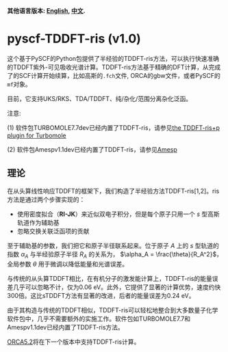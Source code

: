 **其他语言版本: [English](README.md), [中文](README_zh.md).**


# pyscf-TDDFT-ris (v1.0)
这个基于PySCF的Python包提供了半经验的TDDFT-ris方法，可以执行快速准确的TDDFT紫外-可见吸收光谱计算。TDDFT-ris方法基于精确的DFT计算，从完成了的SCF计算开始续算，比如高斯的`.fch`文件, ORCA的gbw文件，或者PySCF的`mf`对象。

目前，它支持UKS/RKS、TDA/TDDFT、纯/杂化/范围分离杂化泛函。

注意:

(1) 软件包TURBOMOLE7.7dev已经内置了TDDFT-ris，请参见[the TDDFT-ris+p plugin for Turbomole](https://github.com/John-zzh/TDDFT-ris)

(2) 软件包Amespv1.1dev已经内置了TDDFT-ris，请参见[Amesp](https://amesp.xyz/)


## 理论
在从头算线性响应TDDFT的框架下，我们构造了半经验方法TDDFT-ris[1,2]。ris方法是通过两个步骤实现的：

- 使用密度拟合（**RI-JK**）来近似双电子积分，但是每个原子只用一个 $s$ 型高斯轨道作为辅助基
- 忽略交换关联泛函项的贡献

至于辅助基的参数，我们把它和原子半径联系起来。位于原子 $A$ 上的 $s$ 型轨道的指数 $\alpha_A$ 与半经验原子半径 $R_A$ 的关系为，
$\alpha_A = \frac{\theta}{R_A^2}$，
全局参数 $\theta$ 用于微调以降低能量和光谱误差。

与传统的从头算TDDFT相比，在有机分子的激发能计算上，TDDFT-ris的能量误差几乎可以忽略不计，仅为0.06 eV。此外，它提供了显著的计算优势，速度约快300倍。这比sTDDFT方法有显著的改进，后者的能量误差为0.24 eV。

由于其构造与传统的TDDFT相似，TDDFT-ris可以轻松地整合到大多数量子化学软件包中，几乎不需要额外的实施工作。软件包如TURBOMOLE7.7和Amespv1.1dev已经内置了TDDFT-ris方法。

[ORCA5.2](https://orcaforum.kofo.mpg.de/app.php/portal)将在下一个版本中支持TDDFT-ris计算。